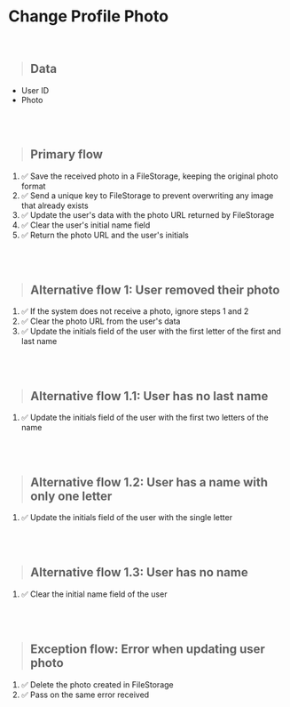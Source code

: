 # Change Profile Photo
<br>

> ## Data
* User ID
* Photo
<br>
<br>

> ## Primary flow
1. ✅ Save the received photo in a FileStorage, keeping the original photo format
2. ✅ Send a unique key to FileStorage to prevent overwriting any image that already exists
3. ✅ Update the user's data with the photo URL returned by FileStorage
4. ✅ Clear the user's initial name field
5. ✅ Return the photo URL and the user's initials
<br>
<br>

> ## Alternative flow 1: User removed their photo
1. ✅ If the system does not receive a photo, ignore steps 1 and 2
2. ✅ Clear the photo URL from the user's data
3. ✅ Update the initials field of the user with the first letter of the first and last name
<br>
<br>

> ## Alternative flow 1.1: User has no last name
1. ✅ Update the initials field of the user with the first two letters of the name
<br>
<br>

> ## Alternative flow 1.2: User has a name with only one letter
1. ✅ Update the initials field of the user with the single letter
<br>
<br>

> ## Alternative flow 1.3: User has no name
1. ✅ Clear the initial name field of the user
<br>
<br>

> ## Exception flow: Error when updating user photo
1. ✅ Delete the photo created in FileStorage
2. ✅ Pass on the same error received
